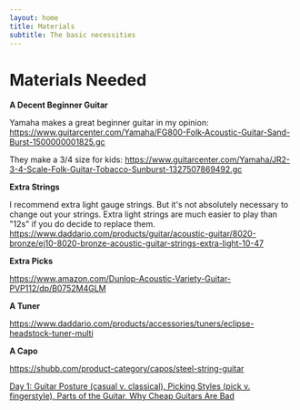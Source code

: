 ```yaml
---
layout: home
title: Materials
subtitle: The basic necessities
---
```


<!-- materials.md 6615fbe6f42c55eb3fb4bd26e6493916 -->

# Materials Needed

__A Decent Beginner Guitar__

Yamaha makes a great beginner guitar in my opinion: <a href="https://www.guitarcenter.com/Yamaha/FG800-Folk-Acoustic-Guitar-Sand-Burst-1500000001825.gc">https://www.guitarcenter.com/Yamaha/FG800-Folk-Acoustic-Guitar-Sand-Burst-1500000001825.gc</a>

They make a 3/4 size for kids: <a href="https://www.guitarcenter.com/Yamaha/JR2-3-4-Scale-Folk-Guitar-Tobacco-Sunburst-1327507869492.gc">https://www.guitarcenter.com/Yamaha/JR2-3-4-Scale-Folk-Guitar-Tobacco-Sunburst-1327507869492.gc</a>

__Extra Strings__

I recommend extra light gauge strings. But it's not absolutely necessary to change out your strings. Extra light strings are much easier to play than "12s" if you do decide to replace them. <a href="https://www.daddario.com/products/guitar/acoustic-guitar/8020-bronze/ej10-8020-bronze-acoustic-guitar-strings-extra-light-10-47">https://www.daddario.com/products/guitar/acoustic-guitar/8020-bronze/ej10-8020-bronze-acoustic-guitar-strings-extra-light-10-47</a>

__Extra Picks__

<a href="https://www.amazon.com/Dunlop-Acoustic-Variety-Guitar-PVP112/dp/B0752M4GLM/">https://www.amazon.com/Dunlop-Acoustic-Variety-Guitar-PVP112/dp/B0752M4GLM</a>

__A Tuner__

<a href="https://www.daddario.com/products/accessories/tuners/eclipse-headstock-tuner-multi">https://www.daddario.com/products/accessories/tuners/eclipse-headstock-tuner-multi</a>

__A Capo__

<a href="https://shubb.com/product-category/capos/steel-string-guitar">https://shubb.com/product-category/capos/steel-string-guitar</a>

<a href="/277930517a53a33a38211e38b09f6194">Day 1: Guitar Posture (casual v. classical), Picking Styles (pick v. fingerstyle), Parts of the Guitar, Why Cheap Guitars Are Bad